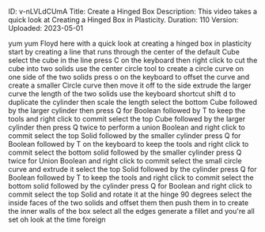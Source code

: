 ID: v-nLVLdCUmA
Title: Create a Hinged Box
Description: This video takes a quick look at Creating a Hinged Box in Plasticity.
Duration: 110
Version: 
Uploaded: 2023-05-01

yum yum
Floyd here with a quick look at creating
a hinged box in plasticity start by
creating a line that runs through the
center of the default Cube select the
cube in the line press C on the keyboard
then right click to cut the cube into
two solids use the center circle tool to
create a circle curve on one side of the
two solids press o on the keyboard to
offset the curve and create a smaller
Circle curve then move it off to the
side extrude the larger curve the length
of the two solids use the keyboard
shortcut shift d to duplicate the
cylinder then scale the length
select the bottom Cube followed by the
larger cylinder then press Q for Boolean
followed by T to keep the tools and
right click to commit select the top
Cube followed by the larger cylinder
then press Q twice to perform a union
Boolean and right click to commit
select the top Solid followed by the
smaller cylinder press Q for Boolean
followed by T on the keyboard to keep
the tools and right click to commit
select the bottom solid followed by the
smaller cylinder press Q twice for Union
Boolean and right click to commit select
the small circle curve and extrude it
select the top Solid followed by the
cylinder press Q for Boolean followed by
T to keep the tools and right click to
commit select the bottom solid followed
by the cylinder press Q for Boolean and
right click to commit select the top
Solid and rotate it at the hinge 90
degrees
select the inside faces of the two
solids and offset them then push them in
to create the inner walls of the box
select all the edges generate a fillet
and you're all set oh look at the time
foreign
